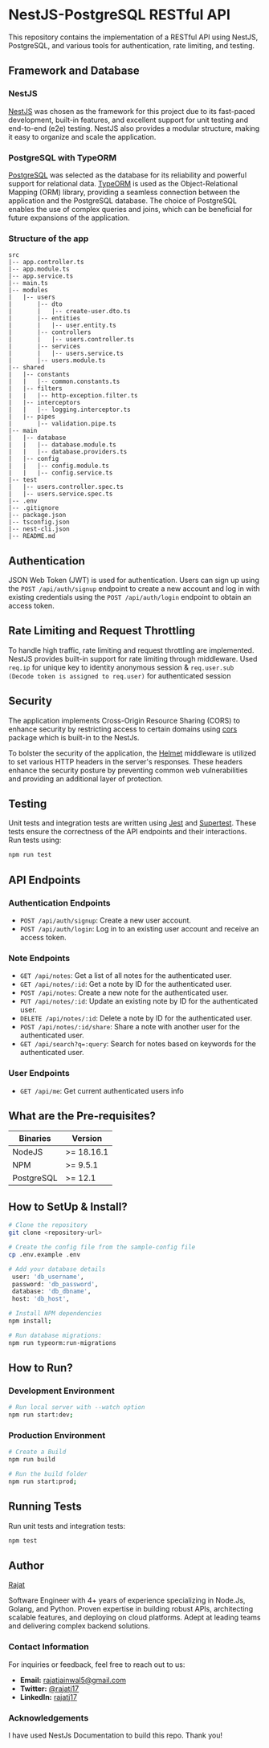 # NestJS-PostgreSQL RESTful API

This repository contains the implementation of a RESTful API using NestJS, PostgreSQL, and various tools for authentication, rate limiting, and testing.

## Framework and Database

### NestJS

[NestJS](https://nestjs.com/) was chosen as the framework for this project due to its fast-paced development, built-in features, and excellent support for unit testing and end-to-end (e2e) testing. NestJS also provides a modular structure, making it easy to organize and scale the application.

### PostgreSQL with TypeORM

[PostgreSQL](https://www.postgresql.org/) was selected as the database for its reliability and powerful support for relational data. [TypeORM](https://typeorm.io/) is used as the Object-Relational Mapping (ORM) library, providing a seamless connection between the application and the PostgreSQL database. The choice of PostgreSQL enables the use of complex queries and joins, which can be beneficial for future expansions of the application.

### Structure of the app
```
src
|-- app.controller.ts
|-- app.module.ts
|-- app.service.ts
|-- main.ts
|-- modules
|   |-- users
|       |-- dto
|       |   |-- create-user.dto.ts
|       |-- entities
|       |   |-- user.entity.ts
|       |-- controllers
|       |   |-- users.controller.ts
|       |-- services
|       |   |-- users.service.ts
|       |-- users.module.ts
|-- shared
|   |-- constants
|   |   |-- common.constants.ts
|   |-- filters
|   |   |-- http-exception.filter.ts
|   |-- interceptors
|   |   |-- logging.interceptor.ts
|   |-- pipes
|       |-- validation.pipe.ts
|-- main
|   |-- database
|   |   |-- database.module.ts
|   |   |-- database.providers.ts
|   |-- config
|   |   |-- config.module.ts
|   |   |-- config.service.ts
|-- test
|   |-- users.controller.spec.ts
|   |-- users.service.spec.ts
|-- .env
|-- .gitignore
|-- package.json
|-- tsconfig.json
|-- nest-cli.json
|-- README.md
```

## Authentication

JSON Web Token (JWT) is used for authentication. Users can sign up using the `POST /api/auth/signup` endpoint to create a new account and log in with existing credentials using the `POST /api/auth/login` endpoint to obtain an access token.

## Rate Limiting and Request Throttling

To handle high traffic, rate limiting and request throttling are implemented. NestJS provides built-in support for rate limiting through middleware. Used `req.ip` for unique key to identity anonymous session & `req.user.sub (Decode token is assigned to req.user)` for authenticated session

## Security

The application implements Cross-Origin Resource Sharing (CORS) to enhance security by restricting access to certain domains using [cors](https://github.com/expressjs/cors) package which is built-in to the NestJs.

To bolster the security of the application, the [Helmet](https://helmetjs.github.io/) middleware is utilized to set various HTTP headers in the server's responses. These headers enhance the security posture by preventing common web vulnerabilities and providing an additional layer of protection.

## Testing

Unit tests and integration tests are written using [Jest](https://jestjs.io/) and [Supertest](https://github.com/visionmedia/supertest). These tests ensure the correctness of the API endpoints and their interactions. Run tests using:

```bash
npm run test
```

## API Endpoints

### Authentication Endpoints

- `POST /api/auth/signup`: Create a new user account.
- `POST /api/auth/login`: Log in to an existing user account and receive an access token.

### Note Endpoints

- `GET /api/notes`: Get a list of all notes for the authenticated user.
- `GET /api/notes/:id`: Get a note by ID for the authenticated user.
- `POST /api/notes`: Create a new note for the authenticated user.
- `PUT /api/notes/:id`: Update an existing note by ID for the authenticated user.
- `DELETE /api/notes/:id`: Delete a note by ID for the authenticated user.
- `POST /api/notes/:id/share`: Share a note with another user for the authenticated user.
- `GET /api/search?q=:query`: Search for notes based on keywords for the authenticated user.

### User Endpoints

- `GET /api/me`: Get current authenticated users info


## What are the Pre-requisites?

Binaries      | Version
------------- | -------------
NodeJS        | >= 18.16.1
NPM           | >= 9.5.1
PostgreSQL    | >= 12.1

## How to SetUp & Install?

```sh
# Clone the repository
git clone <repository-url>

# Create the config file from the sample-config file
cp .env.example .env

# Add your database details
 user: 'db_username',
 password: 'db_password',
 database: 'db_dbname',
 host: 'db_host',

# Install NPM dependencies
npm install;

# Run database migrations:
npm run typeorm:run-migrations
```

## How to Run?

### Development Environment

```sh
# Run local server with --watch option
npm run start:dev;
```

### Production Environment

```sh
# Create a Build
npm run build 

# Run the build folder
npm run start:prod;
```

## Running Tests

Run unit tests and integration tests:

```bash
npm test
```

## Author

[Rajat](https://github.com/Rajatj17)

Software Engineer with 4+ years of experience specializing in Node.Js, Golang, and Python. Proven expertise in building robust APIs, architecting scalable features, and deploying on cloud platforms. Adept at leading teams and delivering complex backend solutions.

### Contact Information

For inquiries or feedback, feel free to reach out to us:

- **Email:** [rajatjainwal5@gmail.com](mailto:rajatjainwal5@gmail.com)
- **Twitter:** [@rajatj17](https://twitter.com/rajatj17)
- **LinkedIn:** [rajatj17](https://www.linkedin.com/in/rajatj17)

### Acknowledgements
I have used NestJs Documentation to build this repo. Thank you!
